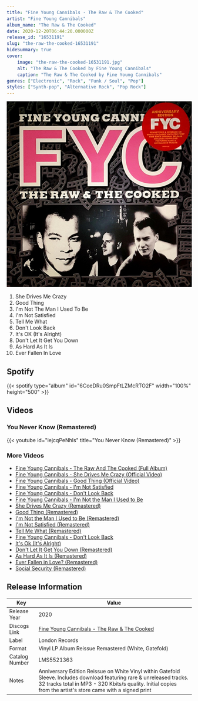 ```yaml
---
title: "Fine Young Cannibals - The Raw & The Cooked"
artist: "Fine Young Cannibals"
album_name: "The Raw & The Cooked"
date: 2020-12-20T06:44:20.000000Z
release_id: "16531191"
slug: "the-raw-the-cooked-16531191"
hideSummary: true
cover:
    image: "the-raw-the-cooked-16531191.jpg"
    alt: "The Raw & The Cooked by Fine Young Cannibals"
    caption: "The Raw & The Cooked by Fine Young Cannibals"
genres: ["Electronic", "Rock", "Funk / Soul", "Pop"]
styles: ["Synth-pop", "Alternative Rock", "Pop Rock"]
---
```


![The Raw & The Cooked by Fine Young Cannibals](the-raw-the-cooked-16531191.jpg)

<!-- section break -->

1. She Drives Me Crazy
2. Good Thing
3. I'm Not The Man I Used To Be
4. I'm Not Satisfied
5. Tell Me What
6. Don't Look Back
7. It's OK (It's Alright)
8. Don't Let It Get You Down
9. As Hard As It Is
10. Ever Fallen In Love

<!-- section break -->


## Spotify
{{< spotify type="album" id="6CoeDRu0SmpFtLZMcRTO2F" width="100%" height="500" >}}



## Videos
### You Never Know (Remastered)
{{< youtube id="iejcqPeNhls" title="You Never Know (Remastered)" >}}<br>

### More Videos

- [Fine Young Cannibals - The Raw And The Cooked (Full Album)](https://www.youtube.com/watch?v=5-5U4U1bdQQ)
- [Fine Young Cannibals - She Drives Me Crazy  (Official Video)](https://www.youtube.com/watch?v=UtvmTu4zAMg)
- [Fine Young Cannibals - Good Thing (Official Video)](https://www.youtube.com/watch?v=We_9MthGzwk)
- [Fine Young Cannibals - I'm Not Satisfied](https://www.youtube.com/watch?v=Dqvy1Kpk6Pc)
- [Fine Young Cannibals - Don't Look Back](https://www.youtube.com/watch?v=kdTKpC53no8)
- [Fine Young Cannibals - I'm Not the Man I Used to Be](https://www.youtube.com/watch?v=TrBYsPJ0rkA)
- [She Drives Me Crazy (Remastered)](https://www.youtube.com/watch?v=uFLI968mYjE)
- [Good Thing (Remastered)](https://www.youtube.com/watch?v=ytTrfCLniro)
- [I'm Not the Man I Used to Be (Remastered)](https://www.youtube.com/watch?v=BnmDWxqZbKM)
- [I'm Not Satisfied (Remastered)](https://www.youtube.com/watch?v=rAv92AJRpQ4)
- [Tell Me What (Remastered)](https://www.youtube.com/watch?v=CkUSSOnO4NU)
- [Fine Young Cannibals - Don't Look Back](https://www.youtube.com/watch?v=t0VauRGl0f0)
- [It's Ok (It's Alright)](https://www.youtube.com/watch?v=MvmBjzI6KCc)
- [Don't Let It Get You Down (Remastered)](https://www.youtube.com/watch?v=sZgT4I2ALb8)
- [As Hard As It Is (Remastered)](https://www.youtube.com/watch?v=RarYl823bPo)
- [Ever Fallen in Love? (Remastered)](https://www.youtube.com/watch?v=r2l7dvXfjHs)
- [Social Security (Remastered)](https://www.youtube.com/watch?v=QIUQnClOTm4)


## Release Information
|  Key           | Value                                                |
| ---------------| ---------------------------------------------------- |
| Release Year   | 2020                                   |
| Discogs Link   | [Fine Young Cannibals - The Raw & The Cooked](https://www.discogs.com/release/16531191-Fine-Young-Cannibals-The-Raw-The-Cooked) |
| Label          | London Records |
| Format         | Vinyl LP Album Reissue Remastered (White, Gatefold) |
| Catalog Number | LMS5521363 |
| Notes | Anniversary Edition Reissue on White Vinyl within Gatefold Sleeve. Includes download featuring rare & unreleased tracks. 32 tracks total in MP3 - 320 Kbits/s quality.  Initial copies from the artist's store came with a signed print |
